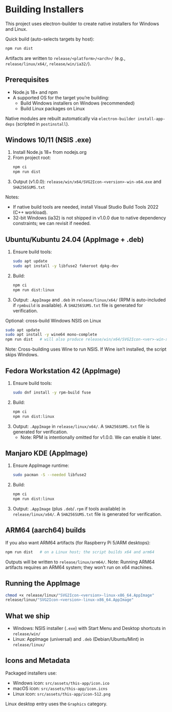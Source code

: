 # Building Installers

This project uses electron-builder to create native installers for Windows and Linux.

Quick build (auto-selects targets by host):

```bash
npm run dist
```

Artifacts are written to `release/<platform>/<arch>/` (e.g., `release/linux/x64/`, `release/win/ia32/`).

## Prerequisites

- Node.js 18+ and npm
- A supported OS for the target you’re building:
  - Build Windows installers on Windows (recommended)
  - Build Linux packages on Linux

Native modules are rebuilt automatically via `electron-builder install-app-deps` (scripted in `postinstall`).

## Windows 10/11 (NSIS .exe)

1. Install Node.js 18+ from nodejs.org
2. From project root:
   ```bash
   npm ci
   npm run dist
   ```
3. Output (v1.0.0): `release/win/x64/SVG2Icon-<version>-win-x64.exe` and `SHA256SUMS.txt`

Notes:
- If native build tools are needed, install Visual Studio Build Tools 2022 (C++ workload).
- 32-bit Windows (ia32) is not shipped in v1.0.0 due to native dependency constraints; we can revisit if needed.

## Ubuntu/Kubuntu 24.04 (AppImage + .deb)

1. Ensure build tools:
   ```bash
   sudo apt update
   sudo apt install -y libfuse2 fakeroot dpkg-dev
   ```
2. Build:
   ```bash
   npm ci
   npm run dist:linux
   ```
3. Output: `.AppImage` and `.deb` in `release/linux/x64/` (RPM is auto-included if `rpmbuild` is available). A `SHA256SUMS.txt` file is generated for verification.

Optional: cross-build Windows NSIS on Linux

```bash
sudo apt update
sudo apt install -y wine64 mono-complete
npm run dist   # will also produce release/win/x64/SVG2Icon-<ver>-win-x64.exe if wine is available
```

Note: Cross-building uses Wine to run NSIS. If Wine isn’t installed, the script skips Windows.

## Fedora Workstation 42 (AppImage)

1. Ensure build tools:
   ```bash
   sudo dnf install -y rpm-build fuse
   ```
2. Build:
   ```bash
   npm ci
   npm run dist:linux
   ```
3. Output: `.AppImage` in `release/linux/x64/`. A `SHA256SUMS.txt` file is generated for verification.
   - Note: RPM is intentionally omitted for v1.0.0. We can enable it later.

## Manjaro KDE (AppImage)

1. Ensure AppImage runtime:
   ```bash
   sudo pacman -S --needed libfuse2
   ```
2. Build:
   ```bash
   npm ci
   npm run dist:linux
   ```
3. Output: `.AppImage` (plus `.deb`/`.rpm` if tools available) in `release/linux/x64/`. A `SHA256SUMS.txt` file is generated for verification.

## ARM64 (aarch64) builds

If you also want ARM64 artifacts (for Raspberry Pi 5/ARM desktops):

```bash
npm run dist   # on a Linux host; the script builds x64 and arm64
```

Outputs will be written to `release/linux/arm64/`. Note: Running ARM64 artifacts requires an ARM64 system; they won’t run on x64 machines.

## Running the AppImage

```bash
chmod +x release/linux/"SVG2Icon-<version>-linux-x86_64.AppImage"
release/linux/"SVG2Icon-<version>-linux-x86_64.AppImage"
```

## What we ship

- Windows: NSIS installer (`.exe`) with Start Menu and Desktop shortcuts in `release/win/`
- Linux: AppImage (universal) and `.deb` (Debian/Ubuntu/Mint) in `release/linux/`

## Icons and Metadata

Packaged installers use:
- Windows icon: `src/assets/this-app/icon.ico`
- macOS icon: `src/assets/this-app/icon.icns`
- Linux icon: `src/assets/this-app/icon-512.png`

Linux desktop entry uses the `Graphics` category.
